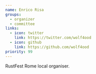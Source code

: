 ```yaml
---
name: Enrico Risa
groups:
  - organizer
  - committee
links:
  - icon: twitter
    link: https://twitter.com/wolf4ood
  - icon: github
    link: https://github.com/wolf4ood
priority: 99
---
```


RustFest Rome local organiser.